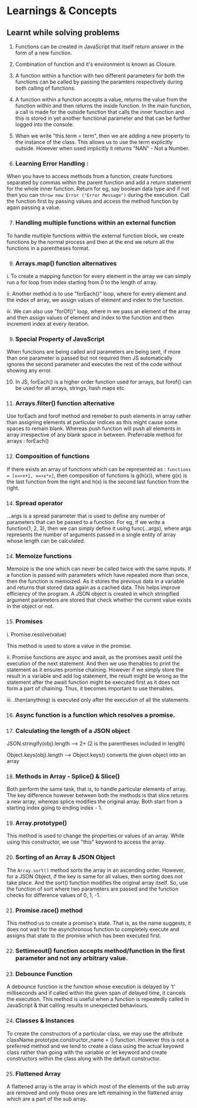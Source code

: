 # Learnings & Concepts 
## Learnt while solving problems

1. Functions can be created in JavaScript that itself return answer in the form of a new function. 

2. Combination of function and it's environment is known as Closure.

3. A function within a function with two different parameters for both the functions can be called by passing the paramters respectively during both calling of functions.

4. A function within a function accepts a value, returns the value from the function within and then returns the inside function. In the main function, a call is made for the outside function that calls the inner function and this is stored in yet another functional parameter and that can be further logged into the console.

5. When we write "this.term = term", then we are adding a new property to the instance of the class. This allows us to use the term explicitly outside. However when used implicitly it returns "NAN" - Not a Number.

6. ### Learning Error Handling : 

When you have to access methods from a function, create functions separated by commas within the parent function and add a return statement for the whole inner function. Return for eg, say boolean data type and if not then you can `throw new Error ("Error Message")` during the execution. Call the function first by passing values and access the method function by again passing a value.

7. ### Handling multiple functions within an external function
To handle multiple functions within the external function block, we create functions by the normal process and then at the end we return all the functions in a parentheses format. 

9. ### Arrays.map() function alternatives

i. To create a mapping function for every element in the array we can simply run a for loop from index starting from 0 to the length of array.

ii. Another method is to use "forEach()" loop, where for every element and the index of array, we assign values of element and index to the function. 

iii. We can also use "forOf()" loop, where in we pass an element of the array and then assign values of element and index to the function and then increment index at every iteration. 

9. ### Special Property of JavaScript
When functions are being called and parameters are being sent, if more than one parameter is passed but not required then JS automatically ignores the second parameter and executes the rest of the code without showing any error.

10. In JS, forEach() is a higher order function used for arrays, but forof() can be used for all arrays, strings, hash maps etc. 

11. ### Arrays.filter() function alternative

Use forEach and forof method and remeber to push elements in array rather than assigning elements at particular indices as this might cause some spaces to remain blank. Whereas push function will push all elements in array irrespective of any blank space in between. Preferrable method for arrays : forEach()

12. ### Composition of functions
If there exists an array of functions which can be represented as : 
`functions = [x=>x+1, x=>x*x]`, then composition of functions is g(h(x)), where g(x) is the last function from the right and h(x) is the second last function from the right.

14. ### Spread operator 
...args is a spread parameter that is used to define any number of parameters that can be passed to a function. For eg, if we write a function(1, 2, 3), then we can simply define it using func(...args), where args represents the number of arguments passed in a single entity of array whose length can be calculated.

14. ### Memoize functions
Memoize is the one which can never be called twice with the same inputs. If a function is passed with parameters which have repeated more than once, then the function is memoized. As it stores the previous data in a variable and returns that stored data again as a cached data. This helps improve efficiency of the program. A JSON object is created in which stringified argument parameters are stored that check whether the current value exists in the object or not. 

15. ### Promises
i. Promise.resolve(value) 

This method is used to store a value in the promise.

ii. Promise functions are async and await, as the promises await until the execution of the next statement. And then we use thenables to print the statement as it ensures promise chaining. However if we simply store the result in a variable and add log statement, the result might be wrong as the statement after the await function might be executed first as it does not form a part of chaining. Thus, it becomes important to use thenables.

iii. .then(anything) is executed only after the execution of all the statements.

16. ### Async function is a function which resolves a promise.

17. ### Calculating the length of a JSON object

JSON.stringify(obj).length --> 2+ (2 is the parentheses included in length)

Object.keys(obj).length --> Object.keys() converts the given object into an array

18. ### Methods in Array - Splice() & Slice()

Both perform the same task, that is, to handle particular elements of array. The key difference however between both the methods is that slice returns a new array, whereas splice modifies the original array. Both start from a starting index going to ending index - 1.

19. ### Array.prototype()
This method is used to change the properties or values of an array. While using this constructor, we use "this" keyword to access the array.

20. ### Sorting of an Array & JSON Object
The `Array.sort()` method sorts the array in an ascending order. However, for a JSON Object, if the key is same for all values, then sorting does not take place. And the sort() function modifies the original array itself. So, use the function of sort where two parameters are passed and the function checks for difference values of 0, 1, -1. 

21. ### Promise.race() method
This method us to create a promise's state. That is, as the name suggests, it does not wait for the asynchronous function to completely execute and assigns that state to the promise which has been executed first.

22. ### Settimeout() function accepts method/function in the first parameter and not any arbitrary value.

23. ### Debounce Function

A debounce function is the function whose execution is delayed by 't' milliseconds and if called within the given span of delayed time, it cancels the execution. This method is useful when a function is repeatedly called in JavaScript & that calling results in unexpected behaviours.

24. ### Classes & Instances

To create the constructors of a particular class, we may use the attribute className.prototype.constructor_name = () function. However this is not a preferred method and we tend to create a class using the actual keyowrd class rather than going with the variable or let keyword and create constructors within the class along with the default constructor.

25. ### Flattened Array

A flattened array is the array in which most of the elements of the sub array are removed and only those ones are left remaining in the flattened array which are a part of the sub array.